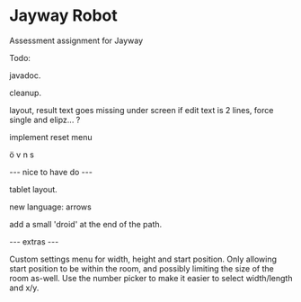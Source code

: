 Jayway Robot
============

Assessment assignment for Jayway

Todo:


javadoc.

cleanup.

layout, result text goes missing under screen if edit text is 2 lines, force single and elipz... ?

implement reset menu

ö v n s

--- nice to have do ---

tablet layout.

new language: arrows

add a small 'droid' at the end of the path.

--- extras ---

Custom settings menu for width, height and start position. Only allowing
start position to be within the room, and possibly limiting the size of
the room as-well. 
Use the number picker to make it easier to select width/length and x/y.